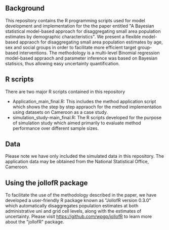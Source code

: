 ## Background
This repository contains the R programming scripts used for model development and implementation for the the paper entitled "A Bayesian statistical model-based approach for disaggregating small area population estimates by demographic characteristics". 
We present a flexible model-based appraoch for disaggregating small area population estimates by age, sex and social groups in order to facilitate more efficient target group-based interventions. The methodology is a multi-level Binomial regression model-based appraoch and parameter inference was based on Bayesian statisics, thus allowing easy uncertainty quantification.

## R scripts
There are two major R scripts contained in this repository 
- Application_main_final.R: This includes the method application script which shows the step by step appraoch for the method implementation using datasets on Cameroon as a case study.
- simulation_study-main_final.R: The R scripts developed for the purpose of simulation study which aimed primarily to evaluate method performance over different sample sizes.

## Data
Please note we have only included the simulated data in this repository. The application data may be obtained from the National Statistical Office, Cameroon.

## Using the jollofR package
To facilitate the use of the methodology described in the paper, we have developed a user-friendly R package known as "JollofR version 0.3.0" which automatically disaggregates population estimates at both administrative uni and grid cell levels, along with the estimates of uncertainty. Please visit https://github.com/wpgp/jollofR to learn more about the "jollofR" package. 
